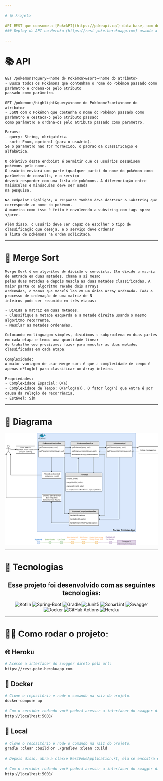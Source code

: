 ```yaml
---

# 💻 Projeto

API REST que consome a [PokéAPI](https://pokeapi.co/) data base, com dois endpoints que o usuário passa um parâmetro para buscar um Pokémon ou um grupo de Pokémons.
### Deploy da API no Heroku (https://rest-poke.herokuapp.com) usando a interface do Swagger.

---
```


# 📚 API
    GET /pokemons?query=<nome do Pokémon>&sort=<nome do atributo> 
    - Busca todos os Pokémons que contenham o nome do Pokémon passado como parâmetro e ordena-os pelo atributo 
    passado como parâmetro.
    
    GET /pokemons/highlight&query=<nome do Pokémon>?sort=<nome do atributo> 
    - JSON com o Pokémon que contenha o nome do Pokémon passado como parâmetro e destaca-o pelo atributo passado 
    como parâmetro e ordena-os pelo atributo passado como parâmetro.

    Params:
    - query: String, obrigatória.
    - sort: Enum, opcional (para o usuário). 
    Se o parâmetro não for fornecido, o padrão da classificação é alfabética.

    O objetivo deste endpoint é permitir que os usuários pesquisem pokémons pelo nome. 
    O usuário enviará uma parte (qualquer parte) do nome do pokémon como parâmetro de consulta, e o serviço 
    deverá responder com uma lista de pokémons. A diferenciação entre maiúsculas e minúsculas deve ser usada
    na pesquisa.

    No endpoint Highlight, a response também deve destacar a substring que corresponde ao nome do pokémon. 
    A maneira como isso é feito é envolvendo a substring com tags <pre> </pre>.

    Além disso, o usuário deve ser capaz de escolher o tipo de classificação que deseja, e o serviço deve ordenar 
    a lista de pokémons na ordem solicitada.

---

# 🔀 Merge Sort
    Merge Sort é um algoritmo de divisão e conquista. Ele divide a matriz de entrada em duas metades, chama a si mesmo 
    pelas duas metades e depois mescla as duas metades classificadas. A maior parte do algoritmo recebe dois arrays 
    ordenados, e temos que mesclá-los em um único array ordenado. Todo o processo de ordenação de uma matriz de N 
    inteiros pode ser resumido em três etapas:

	- Divida a matriz em duas metades.
	- Classifique a metade esquerda e a metade direita usando o mesmo algoritmo recorrente.
	- Mesclar as metades ordenadas.

    Colocando em linguagem simples, dividimos o subproblema em duas partes em cada etapa e temos uma quantidade linear 
    de trabalho que precisamos fazer para mesclar as duas metades classificadas em cada etapa.
    
    Complexidade:
    A maior vantagem de usar Merge sort é que a complexidade de tempo é apenas n*log(n) para classificar um Array inteiro.
    
    Propriedades:
    - Complexidade Espacial: O(n)
    - Complexidade de Tempo: O(n*log(n)). O fator log(n) que entra é por causa da relação de recorrência.
    - Estável: Sim

---

# 📃 Diagrama
<p align="center">
  <img alt="Diagrama" src=".github/App.drawio.png">
</p>

---

# 🚀 Tecnologias

<h2 align="center">Esse projeto foi desenvolvido com as seguintes tecnologias:</h2>

<p align="center">
  <img alt="Kotlin" src="https://img.shields.io/badge/Kotlin-0095D5?&style=for-the-badge&logo=kotlin&logoColor=white">
  <img alt="Spring-Boot" src="https://img.shields.io/badge/Spring_Boot-F2F4F9?style=for-the-badge&logo=spring-boot">
  <img alt="Gradle" src="https://img.shields.io/badge/Gradle-02303A.svg?style=for-the-badge&logo=Gradle&logoColor=white">
  <img alt="Junit5" src="https://img.shields.io/badge/Junit5-25A162?style=for-the-badge&logo=junit5&logoColor=white">
  <img alt="SonarLint" src="https://img.shields.io/badge/SonarLint-CB2029?style=for-the-badge&logo=sonarlint&logoColor=white">
  <img alt="Swagger" src="https://img.shields.io/badge/Swagger-85EA2D?style=for-the-badge&logo=Swagger&logoColor=white">
  <img alt="Docker" src="https://img.shields.io/badge/docker-%230db7ed.svg?style=for-the-badge&logo=docker&logoColor=white">
  <img alt="GitHub Actions" src="https://img.shields.io/badge/github%20actions-%232671E5.svg?style=for-the-badge&logo=githubactions&logoColor=white">
  <img alt="Heroku" src="https://img.shields.io/badge/Heroku-430098?style=for-the-badge&logo=heroku&logoColor=white">
</p>

---

# 👨‍💻 Como rodar o projeto:

## 🌐 Heroku

```bash
# Acesse a interfacer do swagger direto pela url:
https://rest-poke.herokuapp.com
```

## 🐳 Docker

```bash
# Clone o repositório e rode o comando na raiz do projeto:
docker-compose up

# Com o servidor rodando você poderá acessar a interfacer do swagger direto pela url:
http://localhost:5000/
```

## 🔨 Local

```bash
# Clone o repositório e rode o comando na raiz do projeto:
gradle :clean :build or ./gradlew :clean :build

# Depois disso, abra a classe RestPokeApplication.kt, ela se encontra em src/main/kotlin, e dê run no método main()

# Com o servidor rodando você poderá acessar a interfacer do swagger direto pela url:
http://localhost:5000/
```